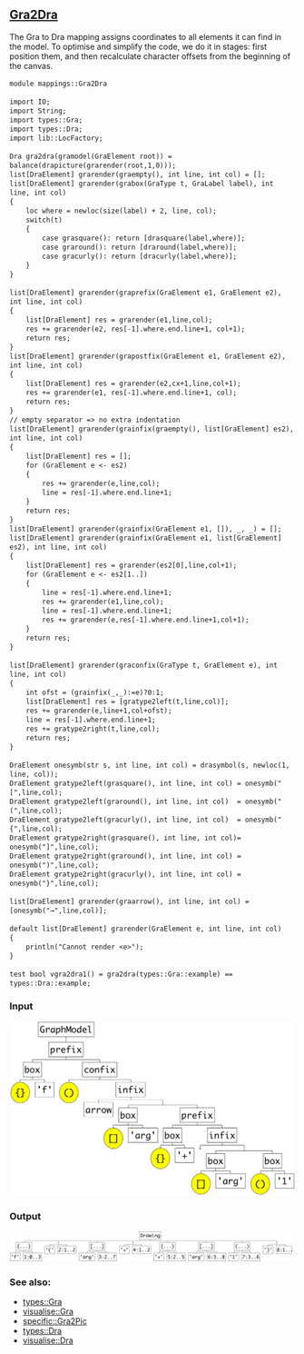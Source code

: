 ## [Gra2Dra](https://github.com/grammarware/bx-parsing/blob/master/src/mappings/Gra2Dra.rsc)

The Gra to Dra mapping assigns coordinates to all elements it can find in the model.
To optimise and simplify the code, we do it in stages: first position them, and then recalculate
character offsets from the beginning of the canvas.

```
module mappings::Gra2Dra

import IO;
import String;
import types::Gra;
import types::Dra;
import lib::LocFactory;

Dra gra2dra(gramodel(GraElement root)) = balance(drapicture(grarender(root,1,0)));
list[DraElement] grarender(graempty(), int line, int col) = [];
list[DraElement] grarender(grabox(GraType t, GraLabel label), int line, int col)
{
    loc where = newloc(size(label) + 2, line, col);
    switch(t)
    {
        case grasquare(): return [drasquare(label,where)];
        case graround(): return [draround(label,where)];
        case gracurly(): return [dracurly(label,where)];
    }
}

list[DraElement] grarender(graprefix(GraElement e1, GraElement e2), int line, int col)
{
    list[DraElement] res = grarender(e1,line,col);
    res += grarender(e2, res[-1].where.end.line+1, col+1);
    return res;
}
list[DraElement] grarender(grapostfix(GraElement e1, GraElement e2), int line, int col)
{
    list[DraElement] res = grarender(e2,cx+1,line,col+1);
    res += grarender(e1, res[-1].where.end.line+1, col);
    return res;
}
// empty separator => no extra indentation
list[DraElement] grarender(grainfix(graempty(), list[GraElement] es2), int line, int col)
{
    list[DraElement] res = [];
    for (GraElement e <- es2)
    {
        res += grarender(e,line,col);
        line = res[-1].where.end.line+1;
    }
    return res;
}
list[DraElement] grarender(grainfix(GraElement e1, []), _, _) = [];
list[DraElement] grarender(grainfix(GraElement e1, list[GraElement] es2), int line, int col)
{
    list[DraElement] res = grarender(es2[0],line,col+1);
    for (GraElement e <- es2[1..])
    {
        line = res[-1].where.end.line+1;
        res += grarender(e1,line,col);
        line = res[-1].where.end.line+1;
        res += grarender(e,res[-1].where.end.line+1,col+1);
    }
    return res;
}

list[DraElement] grarender(graconfix(GraType t, GraElement e), int line, int col)
{
    int ofst = (grainfix(_,_):=e)?0:1;
    list[DraElement] res = [gratype2left(t,line,col)];
    res += grarender(e,line+1,col+ofst);
    line = res[-1].where.end.line+1;
    res += gratype2right(t,line,col);
    return res;
}

DraElement onesymb(str s, int line, int col) = drasymbol(s, newloc(1, line, col));
DraElement gratype2left(grasquare(), int line, int col) = onesymb("[",line,col);
DraElement gratype2left(graround(), int line, int col)  = onesymb("(",line,col);
DraElement gratype2left(gracurly(), int line, int col)  = onesymb("{",line,col);
DraElement gratype2right(grasquare(), int line, int col)= onesymb("]",line,col);
DraElement gratype2right(graround(), int line, int col) = onesymb(")",line,col);
DraElement gratype2right(gracurly(), int line, int col) = onesymb("}",line,col);

list[DraElement] grarender(graarrow(), int line, int col) = [onesymb("→",line,col)];

default list[DraElement] grarender(GraElement e, int line, int col)
{
    println("Cannot render <e>");
}

test bool vgra2dra1() = gra2dra(types::Gra::example) == types::Dra::example;
```

### Input

![Input](https://github.com/grammarware/bx-parsing/raw/master/img/Gra.png)

### Output

![Output](https://github.com/grammarware/bx-parsing/raw/master/img/Dra.png)

### See also:
* [types::Gra](https://github.com/grammarware/bx-parsing/blob/master/src/types/Gra.rsc)
* [visualise::Gra](https://github.com/grammarware/bx-parsing/blob/master/src/visualise/Gra.rsc)
* [specific::Gra2Pic](https://github.com/grammarware/bx-parsing/blob/master/src/specific/Gra2Pic.rsc)
* [types::Dra](https://github.com/grammarware/bx-parsing/blob/master/src/types/Dra.rsc)
* [visualise::Dra](https://github.com/grammarware/bx-parsing/blob/master/src/visualise/Dra.rsc)
